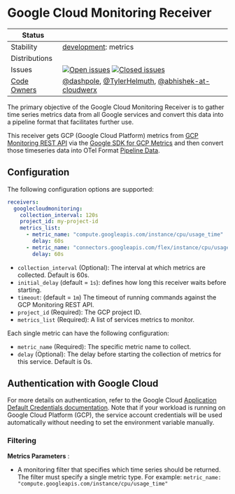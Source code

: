 # Google Cloud Monitoring Receiver

<!-- status autogenerated section -->
| Status        |           |
| ------------- |-----------|
| Stability     | [development]: metrics   |
| Distributions |           |
| Issues        | [![Open issues](https://img.shields.io/github/issues-search/open-telemetry/opentelemetry-collector-contrib?query=is%3Aissue%20is%3Aopen%20label%3Areceiver%2Fgooglecloudmonitoring%20&label=open&color=orange&logo=opentelemetry)](https://github.com/open-telemetry/opentelemetry-collector-contrib/issues?q=is%3Aopen+is%3Aissue+label%3Areceiver%2Fgooglecloudmonitoring) [![Closed issues](https://img.shields.io/github/issues-search/open-telemetry/opentelemetry-collector-contrib?query=is%3Aissue%20is%3Aclosed%20label%3Areceiver%2Fgooglecloudmonitoring%20&label=closed&color=blue&logo=opentelemetry)](https://github.com/open-telemetry/opentelemetry-collector-contrib/issues?q=is%3Aclosed+is%3Aissue+label%3Areceiver%2Fgooglecloudmonitoring) |
| [Code Owners](https://github.com/open-telemetry/opentelemetry-collector-contrib/blob/main/CONTRIBUTING.md#becoming-a-code-owner)    | [@dashpole](https://www.github.com/dashpole), [@TylerHelmuth](https://www.github.com/TylerHelmuth), [@abhishek-at-cloudwerx](https://www.github.com/abhishek-at-cloudwerx) |

[development]: https://github.com/open-telemetry/opentelemetry-collector#development
[contrib]: https://github.com/open-telemetry/opentelemetry-collector-releases/tree/main/distributions/otelcol-contrib
<!-- end autogenerated section -->

The primary objective of the Google Cloud Monitoring Receiver is to gather time series metrics data from all Google services and convert this data into a pipeline format that facilitates further use.

This receiver gets GCP (Google Cloud Platform) metrics from [GCP Monitoring REST API] via the [Google SDK for GCP Metrics] and then convert those timeseries data into OTel Format [Pipeline Data].

[GCP Monitoring REST API]: https://cloud.google.com/monitoring/api/ref_v3/rest/v3/projects.timeSeries/list
[Google SDK for GCP Metrics]: https://pkg.go.dev/cloud.google.com/go/monitoring/apiv3
[Pipeline Data]: https://pkg.go.dev/go.opentelemetry.io/collector/pdata

## Configuration
The following configuration options are supported:

```yaml
receivers:
  googlecloudmonitoring:
    collection_interval: 120s
    project_id: my-project-id
    metrics_list:
      - metric_name: "compute.googleapis.com/instance/cpu/usage_time"
        delay: 60s
      - metric_name: "connectors.googleapis.com/flex/instance/cpu/usage_time"
        delay: 60s
```

- `collection_interval` (Optional): The interval at which metrics are collected. Default is 60s.
- `initial_delay` (default = `1s`): defines how long this receiver waits before starting.
- `timeout`: (default = `1m`) The timeout of running commands against the GCP Monitoring REST API.
- `project_id` (Required): The GCP project ID.
- `metrics_list` (Required): A list of services metrics to monitor.

Each single metric can have the following configuration:

- `metric_name` (Required): The specific metric name to collect.
- `delay` (Optional): The delay before starting the collection of metrics for this service. Default is 0s.


## Authentication with Google Cloud

For more details on authentication, refer to the Google Cloud [Application Default Credentials documentation](https://cloud.google.com/docs/authentication/application-default-credentials). Note that if your workload is running on Google Cloud Platform (GCP), the service account credentials will be used automatically without needing to set the environment variable manually.

### Filtering

**Metrics Parameters** :

- A monitoring filter that specifies which time series should be returned. The filter must specify a single metric type. For example: `metric_name: "compute.googleapis.com/instance/cpu/usage_time"`
